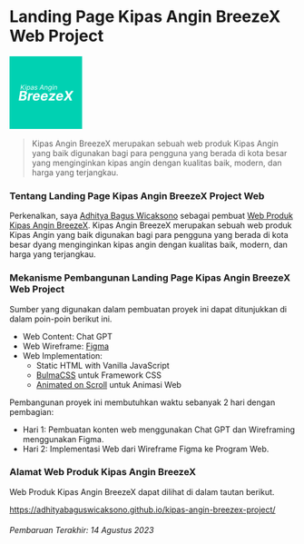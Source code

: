 # Landing Page Kipas Angin BreezeX Web Project

![Alt text](./assets/icon.png 'a title')

> Kipas Angin BreezeX merupakan sebuah web produk Kipas Angin yang baik digunakan bagi para pengguna yang berada di kota besar yang menginginkan kipas angin dengan kualitas baik, modern, dan harga yang terjangkau.

### Tentang Landing Page Kipas Angin BreezeX Project Web

Perkenalkan, saya [Adhitya Bagus Wicaksono](https://github.com/adhityabaguswicaksono) sebagai pembuat [Web Produk Kipas Angin BreezeX](https://adhityabaguswicaksono.github.io/kipas-angin-breezex-project/). Kipas Angin BreezeX merupakan sebuah web produk Kipas Angin yang baik digunakan bagi para pengguna yang berada di kota besar dyang menginginkan kipas angin dengan kualitas baik, modern, dan harga yang terjangkau.

### Mekanisme Pembangunan Landing Page Kipas Angin BreezeX Web Project

Sumber yang digunakan dalam pembuatan proyek ini dapat ditunjukkan di dalam poin-poin berikut ini.

- Web Content: Chat GPT
- Web Wireframe: [Figma](https://www.figma.com/file/zPhiaHqKnK8tXptaBNO3wW/Portofolio-Adhitya-Bagus-Wicaksono?type=design&node-id=225%3A859&mode=design&t=Xj6pS46gYWJQUDGL-1)
- Web Implementation:
  - Static HTML with Vanilla JavaScript
  - [BulmaCSS](https://bulma.io/) untuk Framework CSS
  - [Animated on Scroll](https://michalsnik.github.io/aos/) untuk Animasi Web

Pembangunan proyek ini membutuhkan waktu sebanyak 2 hari dengan pembagian:

- Hari 1: Pembuatan konten web menggunakan Chat GPT dan Wireframing menggunakan Figma.
- Hari 2: Implementasi Web dari Wireframe Figma ke Program Web.

### Alamat Web Produk Kipas Angin BreezeX

Web Produk Kipas Angin BreezeX dapat dilihat di dalam tautan berikut.

https://adhityabaguswicaksono.github.io/kipas-angin-breezex-project/

###### Pembaruan Terakhir: 14 Agustus 2023
